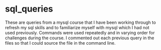 # sql_queries

These are queries from a mysql course that I have been working through to refresh my sql skills and to familiarize myself with mysql which I had not used previously. Commands were used repeatedly and in varying order for challenges during the course. I commented out each previous query in the files so that I could source the file in the command line.
